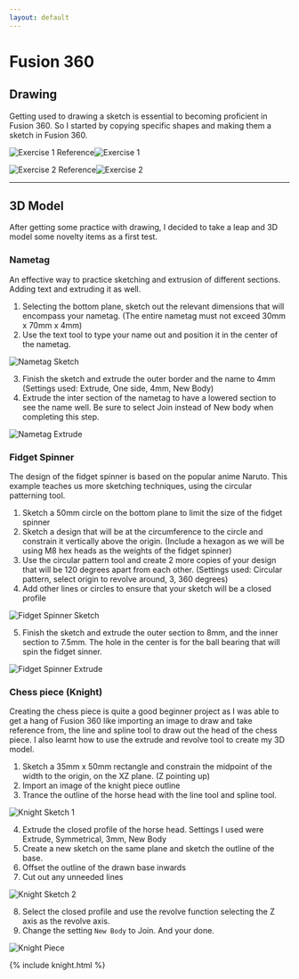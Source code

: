 ```yaml
---
layout: default
---
```


# Fusion 360
## Drawing
Getting used to drawing a sketch is essential to becoming proficient in Fusion 360. So I started by copying specific shapes and making them a sketch in Fusion 360.

![Exercise 1 Reference](images/exercise1.jpg)![Exercise 1](images/exercise1F.JPG)

![Exercise 2 Reference](images/exercise2.jpg)![Exercise 2](images/exercise2F.JPG)

* * *
## 3D Model
After getting some practice with drawing, I decided to take a leap and 3D model some novelty items as a first test.

### Nametag
An effective way to practice sketching and extrusion of different sections. Adding text and extruding it as well.
1. Selecting the bottom plane, sketch out the relevant dimensions that will encompass your nametag. (The entire nametag must not exceed 30mm x 70mm x 4mm)
2. Use the text tool to type your name out and position it in the center of the nametag.

![Nametag Sketch](images/nametagsketch.JPG)

3. Finish the sketch and extrude the outer border and the name to 4mm (Settings used: Extrude, One side, 4mm, New Body)
4. Extrude the inter section of the nametag to have a lowered section to see the name well. Be sure to select Join instead of New body when completing this step.

![Nametag Extrude](images/nametag.JPG)


### Fidget Spinner
The design of the fidget spinner is based on the popular anime Naruto. This example teaches us more sketching techniques, using the circular patterning tool.
1. Sketch a 50mm circle on the bottom plane to limit the size of the fidget spinner
2. Sketch a design that will be at the circumference to the circle and constrain it vertically above the origin. (Include a hexagon as we will be using M8 hex heads as the weights of the fidget spinner)
3. Use the circular pattern tool and create 2 more copies of your design that will be 120 degrees apart from each other. (Settings used: Circular pattern, select origin to revolve around, 3, 360 degrees)
4. Add other lines or circles to ensure that your sketch will be a closed profile

![Fidget Spinner Sketch](images/fidgetsketch.JPG)

5. Finish the sketch and extrude the outer section to 8mm, and the inner section to 7.5mm. The hole in the center is for the ball bearing that will spin the fidget sinner.

![Fidget Spinner Extrude](images/fidgetspinner.JPG)

### Chess piece (Knight)
Creating the chess piece is quite a good beginner project as I was able to get a hang of Fusion 360 like importing an image to draw and take reference from, the line and spline tool to draw out the head of the chess piece. I also learnt how to use the extrude and revolve tool to create my 3D model.
1. Sketch a 35mm x 50mm rectangle and constrain the midpoint of the width to the origin, on the XZ plane. (Z pointing up)
2. Import an image of the knight piece outline
3. Trance the outline of the horse head with the line tool and spline tool.

![Knight Sketch 1](images/knightsketch1.JPG)

4. Extrude the closed profile of the horse head. Settings I used were Extrude, Symmetrical, 3mm, New Body
5. Create a new sketch on the same plane and sketch the outline of the base.
6. Offset the outline of the drawn base inwards
7. Cut out any unneeded lines

![Knight Sketch 2](images/knightsketch2.JPG)

8. Select the closed profile and use the revolve function selecting the Z axis as the revolve axis.
9. Change the setting `New Body` to Join. And your done.

![Knight Piece](images/knight.JPG)

{% include knight.html %}
